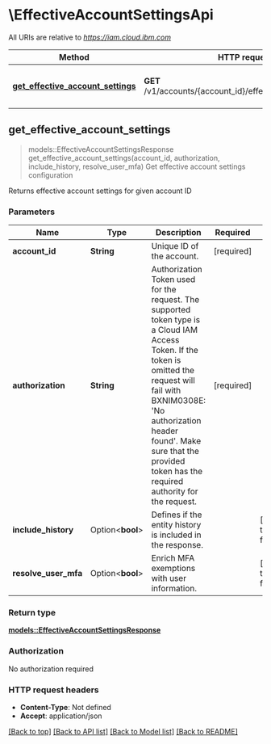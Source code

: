 # \EffectiveAccountSettingsApi

All URIs are relative to *https://iam.cloud.ibm.com*

Method | HTTP request | Description
------------- | ------------- | -------------
[**get_effective_account_settings**](EffectiveAccountSettingsApi.md#get_effective_account_settings) | **GET** /v1/accounts/{account_id}/effective_settings/identity | Get effective account settings configuration



## get_effective_account_settings

> models::EffectiveAccountSettingsResponse get_effective_account_settings(account_id, authorization, include_history, resolve_user_mfa)
Get effective account settings configuration

Returns effective account settings for given account ID

### Parameters


Name | Type | Description  | Required | Notes
------------- | ------------- | ------------- | ------------- | -------------
**account_id** | **String** | Unique ID of the account. | [required] |
**authorization** | **String** | Authorization Token used for the request. The supported token type is a Cloud IAM Access Token. If the token is omitted the request will fail with BXNIM0308E: 'No authorization header found'. Make sure that the provided token has the required authority for the request. | [required] |
**include_history** | Option<**bool**> | Defines if the entity history is included in the response. |  |[default to false]
**resolve_user_mfa** | Option<**bool**> | Enrich MFA exemptions with user information. |  |[default to false]

### Return type

[**models::EffectiveAccountSettingsResponse**](EffectiveAccountSettingsResponse.md)

### Authorization

No authorization required

### HTTP request headers

- **Content-Type**: Not defined
- **Accept**: application/json

[[Back to top]](#) [[Back to API list]](../README.md#documentation-for-api-endpoints) [[Back to Model list]](../README.md#documentation-for-models) [[Back to README]](../README.md)

